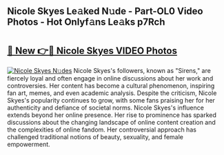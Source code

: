 ## Nicole Skyes Le𝚊ked N𝚞de - Part-OL0 Video Photos - Hot Onlyf𝚊ns Le𝚊ks p7Rch

# <h2><a href="http://ab79520.deff.icu/?id=Nicole+Skyes">🔗 New 👉🔴 Nicole Skyes VIDEO Photos</a></h2>

[![Nicole Skyes N𝚞des](https://i.imgur.com/rIISA9y.gif)](http://ab79520.deff.icu/?id=Nicole+Skyes)
Nicole Skyes's followers, known as "Sirens," are fiercely loyal and often engage in online discussions about her work and controversies. Her content has become a cultural phenomenon, inspiring fan art, memes, and even academic analysis. Despite the criticism, Nicole Skyes's popularity continues to grow, with some fans praising her for her authenticity and defiance of societal norms. Nicole Skyes's influence extends beyond her online presence. Her rise to prominence has sparked discussions about the changing landscape of online content creation and the complexities of online fandom. Her controversial approach has challenged traditional notions of beauty, sexuality, and female empowerment.
